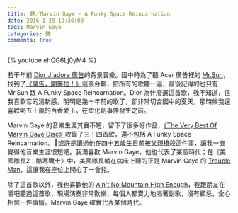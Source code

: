 ```yaml
---
title: 聽／Marvin Gaye - A Funky Space Reincarnation
date: 2016-1-29 19:30:00
tags: Marvin Gaye
categories: 聽
comments: true
---
```

{% youtube ehQG6Lj0yM4 %}

若干年前 [Dior J'adore 廣告](https://www.youtube.com/watch?v=CQvwKPIcZGM)的背景音樂。國中時為了聽 Acer 廣告裡的 [Mr.Sun](https://www.youtube.com/watch?v=_ZTVUyaevJA)，找到了[《廣告，開麥拉！》](https://www.kkbox.com/tw/tc/artist/SsZbTUleqi.rhHG0F07BY08J-index-1.html)這張合輯，把所有的歌聽一遍，最後記得的也只有 Mr.Sun 跟 A Funky Space Reincarnation。Dior 為什麼選這首歌，我不知道，但我喜歡它的清新感，明明是幾十年前的歌了，卻非常切合國中的夏天，那時候我還喜歡喝五十嵐的百香愛玉，在塑化劑事件發生之前。<!--more-->

Marvin Gaye 的音樂生涯其實不短，留下了很多好作品，[《The Very Best Of Marvin Gaye Disc》](http://www.amazon.com/The-Very-Best-Marvin-Gaye/dp/B00005LZT9)收錄了三十四首歌，還不包括 A Funky Space Reincarnation。或許是讀過他在四十五歲生日前[被父親槍殺](https://en.wikipedia.org/wiki/Death_of_Marvin_Gaye)這件事，讓我一直覺得他音樂生涯很短吧。我滿喜歡 Marvin Gaye，他也代表了某個時代；在《美國隊長2：酷寒戰士》中，美國隊長躺在病床上聽的正是 Marvin Gaye 的 [Trouble Man](https://www.youtube.com/watch?v=F1O-edOOXKI)，這讓我在座位上開心了一會兒。

除了這首歌以外，我也喜歡他的 [Ain't No Mountain High Enough](https://www.youtube.com/watch?v=-C_3eYj-pOM)，我跟朋友在酒吧聽過這首歌，現場演奏非常歡樂，每個人都賣力地唱著副歌，沒有顧忌，全心相信一件事情。Marvin Gaye 確實代表某個時代。
